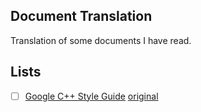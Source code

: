 ## Document Translation
Translation of some documents I have read.

## Lists
- [ ] [Google C++ Style Guide]() [original](https://google.github.io/styleguide/cppguide.html)
